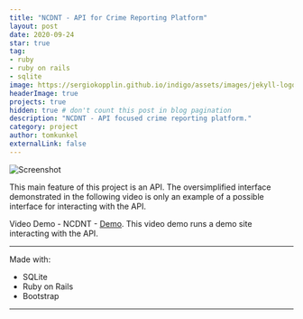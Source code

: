```yaml
---
title: "NCDNT - API for Crime Reporting Platform"
layout: post
date: 2020-09-24
star: true
tag: 
- ruby
- ruby on rails
- sqlite
image: https://sergiokopplin.github.io/indigo/assets/images/jekyll-logo-light-solid.png
headerImage: true
projects: true
hidden: true # don't count this post in blog pagination
description: "NCDNT - API focused crime reporting platform."
category: project
author: tomkunkel
externalLink: false
---
```


![Screenshot](/portfolio/assets/images/NCDNT-screenshot.png)

This main feature of this project is an API. The oversimplified interface demonstrated in the following video is only an example of a possible interface for interacting with the API.

Video Demo - NCDNT - [Demo](https://youtu.be/HnT_v9fv7Qc). This video demo runs a demo site interacting with the API.

---

Made with:

- SQLite
- Ruby on Rails
- Bootstrap

---


